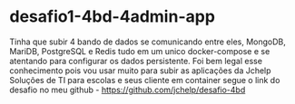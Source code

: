 # desafio1-4bd-4admin-app
 Tinha que subir 4 bando de dados se comunicando entre eles, MongoDB, MariDB, PostgreSQL e Redis tudo em um unico docker-compose e se atentando para configurar os dados persistente.  Foi bem legal esse conhecimento pois vou usar muito para subir as aplicações da Jchelp Soluções de TI para escolas e seus cliente em container segue o link do desafio no meu github -  https://github.com/jchelp/desafio-4bd

